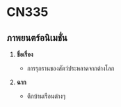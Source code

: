 # CN335

## ภาพยนตร์อนิเมชั่น

1. **ชื่อเรื่อง**
   * การรุกรานของสัตว์ประหลาดจากต่างโลก

2. **ฉาก**
   * ตึกบ้านเรือนต่างๆ
